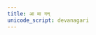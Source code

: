 ```yaml
---
title: आ मा गन्
unicode_script: devanagari
---
```


<div class="js_include" url="/vedAH_yajuH/taittirIyam/sUtram/ApastambaH/gRhyam/ekAgnikANDam/vishvAsa-prastutiH/2_09/16_AmA-gan_yashasA.md"  newLevelForH1="2" includeTitle="false"> </div>

